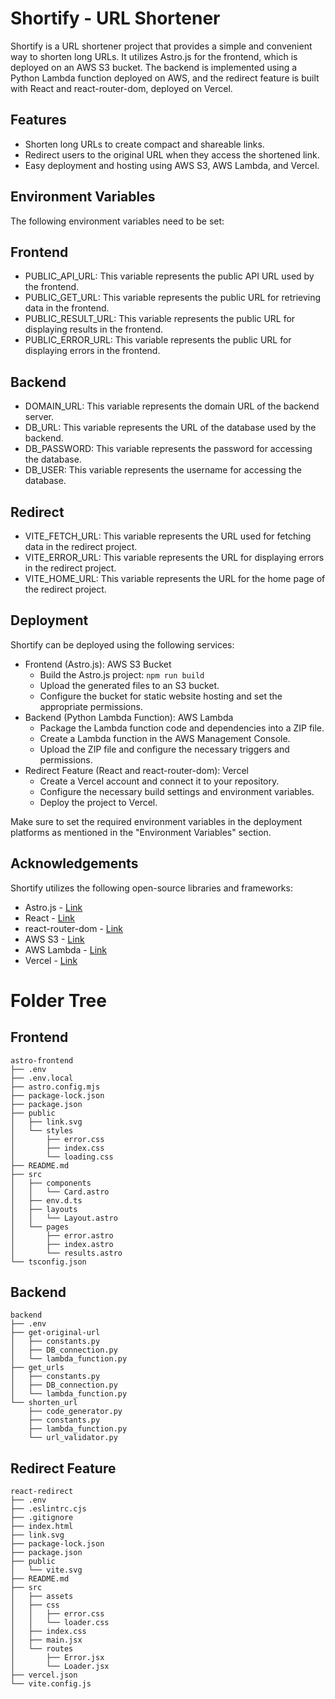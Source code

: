 # Shortify - URL Shortener

Shortify is a URL shortener project that provides a simple and convenient way to shorten long URLs. It utilizes Astro.js for the frontend, which is deployed on an AWS S3 bucket. The backend is implemented using a Python Lambda function deployed on AWS, and the redirect feature is built with React and react-router-dom, deployed on Vercel.

## Features

- Shorten long URLs to create compact and shareable links.
- Redirect users to the original URL when they access the shortened link.
- Easy deployment and hosting using AWS S3, AWS Lambda, and Vercel.

## Environment Variables

The following environment variables need to be set:

## Frontend
- PUBLIC_API_URL: This variable represents the public API URL used by the frontend.
- PUBLIC_GET_URL: This variable represents the public URL for retrieving data in the frontend.
- PUBLIC_RESULT_URL: This variable represents the public URL for displaying results in the frontend.
- PUBLIC_ERROR_URL: This variable represents the public URL for displaying errors in the frontend.

## Backend
- DOMAIN_URL: This variable represents the domain URL of the backend server.
- DB_URL: This variable represents the URL of the database used by the backend.
- DB_PASSWORD: This variable represents the password for accessing the database.
- DB_USER: This variable represents the username for accessing the database.

## Redirect
- VITE_FETCH_URL: This variable represents the URL used for fetching data in the redirect project.
- VITE_ERROR_URL: This variable represents the URL for displaying errors in the redirect project.
- VITE_HOME_URL: This variable represents the URL for the home page of the redirect project.

## Deployment

Shortify can be deployed using the following services:

- Frontend (Astro.js): AWS S3 Bucket
  - Build the Astro.js project: `npm run build`
  - Upload the generated files to an S3 bucket.
  - Configure the bucket for static website hosting and set the appropriate permissions.
- Backend (Python Lambda Function): AWS Lambda
  - Package the Lambda function code and dependencies into a ZIP file.
  - Create a Lambda function in the AWS Management Console.
  - Upload the ZIP file and configure the necessary triggers and permissions.
- Redirect Feature (React and react-router-dom): Vercel
  - Create a Vercel account and connect it to your repository.
  - Configure the necessary build settings and environment variables.
  - Deploy the project to Vercel.

Make sure to set the required environment variables in the deployment platforms as mentioned in the "Environment Variables" section.

## Acknowledgements

Shortify utilizes the following open-source libraries and frameworks:

- Astro.js - [Link](https://astro.build)
- React - [Link](https://reactjs.org)
- react-router-dom - [Link](https://reactrouter.com)
- AWS S3 - [Link](https://aws.amazon.com/s3)
- AWS Lambda - [Link](https://aws.amazon.com/lambda)
- Vercel - [Link](https://vercel.com)

# Folder Tree

## Frontend
```
astro-frontend
├── .env
├── .env.local
├── astro.config.mjs
├── package-lock.json
├── package.json
├── public
│   ├── link.svg
│   └── styles
│       ├── error.css
│       ├── index.css
│       └── loading.css
├── README.md
├── src
│   ├── components
│   │   └── Card.astro
│   ├── env.d.ts
│   ├── layouts
│   │   └── Layout.astro
│   └── pages
│       ├── error.astro
│       ├── index.astro
│       └── results.astro
└── tsconfig.json
```

## Backend

```
backend
├── .env
├── get-original-url
│   ├── constants.py
│   ├── DB_connection.py
│   └── lambda_function.py
├── get_urls
│   ├── constants.py
│   ├── DB_connection.py
│   └── lambda_function.py
└── shorten_url
    ├── code_generator.py
    ├── constants.py
    ├── lambda_function.py
    └── url_validator.py
```

## Redirect Feature
```
react-redirect
├── .env
├── .eslintrc.cjs
├── .gitignore
├── index.html
├── link.svg
├── package-lock.json
├── package.json
├── public
│   └── vite.svg
├── README.md
├── src
│   ├── assets
│   ├── css
│   │   ├── error.css
│   │   └── loader.css
│   ├── index.css
│   ├── main.jsx
│   └── routes
│       ├── Error.jsx
│       └── Loader.jsx
├── vercel.json
└── vite.config.js
```

